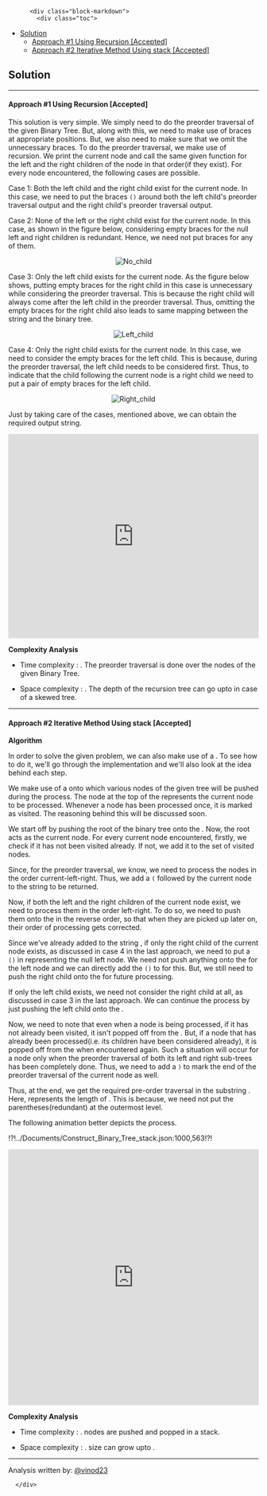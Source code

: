 <div class="article-body">
        
          <div class="block-markdown">
            <div class="toc">
<ul>
<li><a href="#solution">Solution</a><ul>
<li><a href="#approach-1-using-recursion-accepted">Approach #1 Using Recursion [Accepted]</a></li>
<li><a href="#approach-2-iterative-method-using-stack-accepted">Approach #2 Iterative Method Using stack [Accepted]</a></li>
</ul>
</li>
</ul>
</div>
<h2 id="solution">Solution</h2>
<hr>
<h4 id="approach-1-using-recursion-accepted">Approach #1 Using Recursion [Accepted]</h4>
<p>This solution is very simple. We simply need to do the preorder traversal of the given Binary Tree. But, along with this, we need to make use of braces at appropriate positions. But, we also need to make sure that we omit the unnecessary braces. To do the preorder traversal, we make use of recursion. We print the current node and call the same given function for the left and the right children of the node in that order(if they exist). For every node encountered, the following cases are possible.</p>
<p>Case 1: Both the left child and the right child exist for the current node. In this case, we need to put the braces <code>()</code> around both the left child's preorder traversal output and the right child's preorder traversal output.</p>
<p>Case 2: None of the left or the right child exist for the current node. In this case, as shown in the figure below, considering empty braces for the null left and right children is redundant. Hence, we need not put braces for any of them.</p>
<p align="center"><img alt="No_child" src="../Figures/606/606_Case2.PNG"></p>
<p>Case 3: Only the left child exists for the current node. As the figure below shows, putting empty braces for the right child in this case is unnecessary while considering the preorder traversal. This is because the right child will always come after the left child in the preorder traversal. Thus, omitting the empty braces for the right child also leads to same mapping between the string and the binary tree.</p>
<p align="center"><img alt="Left_child" src="../Figures/606/606_Case3.PNG"></p>
<p>Case 4: Only the right child exists for the current node. In this case, we need to consider the empty braces for the left child. This is because, during the preorder traversal, the left child needs to be considered first. Thus, to indicate that the child following the current node is a right child we need to put a pair of empty braces for the left child. </p>
<p align="center"><img alt="Right_child" src="../Figures/606/606_Case4.PNG"></p>
<p>Just by taking care of the cases, mentioned above, we can obtain the required output string.</p>
<iframe src="https://leetcode.com/playground/AQ3oFiCv/shared" frameborder="0" name="AQ3oFiCv" width="100%" height="411"></iframe>

<p><strong>Complexity Analysis</strong></p>
<ul>
<li>
<p>Time complexity : <script type="math/tex; mode=display">O(n)</script>. The preorder traversal is done over the <script type="math/tex; mode=display">n</script> nodes of the given Binary Tree.</p>
</li>
<li>
<p>Space complexity : <script type="math/tex; mode=display">O(n)</script>. The depth of the recursion tree can go upto <script type="math/tex; mode=display">n</script> in case of a skewed tree.</p>
</li>
</ul>
<hr>
<h4 id="approach-2-iterative-method-using-stack-accepted">Approach #2 Iterative Method Using stack [Accepted]</h4>
<p><strong>Algorithm</strong></p>
<p>In order to solve the given problem, we can also make use of a <script type="math/tex; mode=display">stack</script>. To see how to do it, we'll go through the implementation and we'll also look at the idea behind each step.</p>
<p>We make use of a <script type="math/tex; mode=display">stack</script> onto which various nodes of the given tree will be pushed during the process. The node at the top of the <script type="math/tex; mode=display">stack</script> represents the current node to be processed. Whenever a node has been processed once, it is marked as visited. The reasoning behind this will be discussed soon. </p>
<p>We start off by pushing the root of the binary tree onto the <script type="math/tex; mode=display">stack</script>. Now, the root acts as the current node. For every current node encountered, firstly, we check if it has not been visited already. If not, we add it to the set of visited nodes. </p>
<p>Since, for the preorder traversal, we know, we need to process the nodes in the order current-left-right. Thus, we add a <code>(</code> followed by the current node to the string <script type="math/tex; mode=display">s</script> to be returned. </p>
<p>Now, if both the left and the right children of the current node exist, we need to process them in the order left-right. To do so, we need to push them onto the <script type="math/tex; mode=display">stack</script> in the reverse order, so that when they are picked up later on, their order of processing gets corrected.</p>
<p>Since we've already added <script type="math/tex; mode=display">(current\_node</script> to the string <script type="math/tex; mode=display">s</script>, if only the right child of the current node exists, as discussed in case 4 in the last approach, we need to put a <code>()</code> in <script type="math/tex; mode=display">s</script> representing the null left node. We need not push anything onto the <script type="math/tex; mode=display">stack</script> for the left node and we can directly add the <code>()</code> to <script type="math/tex; mode=display">s</script> for this. But, we still need to push the right child onto the <script type="math/tex; mode=display">stack</script> for future processing. </p>
<p>If only the left child exists, we need not consider the right child at all, as discussed in case 3 in the last approach. We can continue the process by just pushing the left child onto the <script type="math/tex; mode=display">stack</script>.</p>
<p>Now, we need to note that even when a node is being processed, if it has not already been visited, it isn't popped off from the <script type="math/tex; mode=display">stack</script>. But, if a node that has already been processed(i.e. its children have been considered already), it is popped off from the <script type="math/tex; mode=display">stack</script> when encountered again. Such a situation will occur for a node only when the preorder traversal of both its left and right sub-trees has been completely done. Thus, we need to add a <code>)</code> to mark the end of the preorder traversal of the current node as well.</p>
<p>Thus, at the end, we get the required pre-order traversal in the substring <script type="math/tex; mode=display">s(1:n-1)</script>. Here, <script type="math/tex; mode=display">n</script> represents the length of <script type="math/tex; mode=display">s</script>. This is because, we need not put the parentheses(redundant) at the outermost level.</p>
<p>The following animation better depicts the process.</p>
<p>!?!../Documents/Construct_Binary_Tree_stack.json:1000,563!?!</p>
<iframe src="https://leetcode.com/playground/qvqkT2qU/shared" frameborder="0" name="qvqkT2qU" width="100%" height="515"></iframe>

<p><strong>Complexity Analysis</strong></p>
<ul>
<li>
<p>Time complexity : <script type="math/tex; mode=display">O(n)</script>. <script type="math/tex; mode=display">n</script> nodes are pushed and popped in a stack.</p>
</li>
<li>
<p>Space complexity : <script type="math/tex; mode=display">O(n)</script>. <script type="math/tex; mode=display">stack</script> size can grow upto <script type="math/tex; mode=display">n</script>.</p>
</li>
</ul>
<hr>
<p>Analysis written by: <a href="https://leetcode.com/vinod23">@vinod23</a></p>
          </div>
        
      </div>